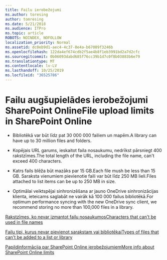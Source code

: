 ```yaml
---
title: Failu ierobežojumi
ms.author: toresing
author: tomresing
ms.date: 5/21/2018
ms.audience: ITPro
ms.topic: article
ROBOTS: NOINDEX, NOFOLLOW
localization_priority: Normal
ms.assetid: dc0eb9d1-aec4-4c37-8e4a-b67089f3246b
ms.openlocfilehash: 122da4ef674cdb2f5ae4b8f1eb3991bd2a7d2cfc
ms.sourcegitcommit: 0b06093dabd685f76cc39b1d7c0f8b03883b6e79
ms.translationtype: MT
ms.contentlocale: lv-LV
ms.lasthandoff: 10/25/2019
ms.locfileid: "36525786"
---
```

# <a name="file-upload-limits-in-sharepoint-online"></a><span data-ttu-id="a3a02-102">Failu augšupielādes ierobežojumi SharePoint Online</span><span class="sxs-lookup"><span data-stu-id="a3a02-102">File upload limits in SharePoint Online</span></span>

- <span data-ttu-id="a3a02-103">Bibliotēkā var būt līdz pat 30 000 000 failiem un mapēm.</span><span class="sxs-lookup"><span data-stu-id="a3a02-103">A library can have up to 30 million files and folders.</span></span>
    
- <span data-ttu-id="a3a02-104">Kopējais URL garums, ieskaitot faila nosaukumu, nedrīkst pārsniegt 400 rakstzīmes.</span><span class="sxs-lookup"><span data-stu-id="a3a02-104">The total length of the URL, including the file name, can't exceed 400 characters.</span></span>
    
- <span data-ttu-id="a3a02-105">Katrs fails blēža būt mazāks par 15 GB.</span><span class="sxs-lookup"><span data-stu-id="a3a02-105">Each file mush be less than 15 GB.</span></span> <span data-ttu-id="a3a02-106">Saraksta vienumiem pievienotie faili var būt līdz 250 MB lieli.</span><span class="sxs-lookup"><span data-stu-id="a3a02-106">Files attached to list items can be up to 250 MB in size.</span></span>
    
- <span data-ttu-id="a3a02-107">Optimālai veiktspējai sinhronizēšana ar jauno OneDrive sinhronizācijas klienta, ieteicams saglabāt ne vairāk kā 100 000 failus bibliotēkā.</span><span class="sxs-lookup"><span data-stu-id="a3a02-107">For optimum performance syncing with the new OneDrive sync client, we recommend storing no more than 100,000 files in a library.</span></span> 
    
[<span data-ttu-id="a3a02-108">Rakstzīmes, ko nevar izmantot failu nosaukumos</span><span class="sxs-lookup"><span data-stu-id="a3a02-108">Characters that can't be used in file names</span></span>](https://go.microsoft.com/fwlink/?linkid=866430)
  
[<span data-ttu-id="a3a02-109">Failu tipi, kurus nevar pievienot sarakstam vai bibliotēkai</span><span class="sxs-lookup"><span data-stu-id="a3a02-109">Types of files that can't be added to a list or library</span></span>](https://go.microsoft.com/fwlink/?linkid=273757)
  
[<span data-ttu-id="a3a02-110">Papildinformācija par SharePoint Online ierobežojumiem</span><span class="sxs-lookup"><span data-stu-id="a3a02-110">More info about SharePoint Online limits</span></span>](https://go.microsoft.com/fwlink/?linkid=271273)
  

